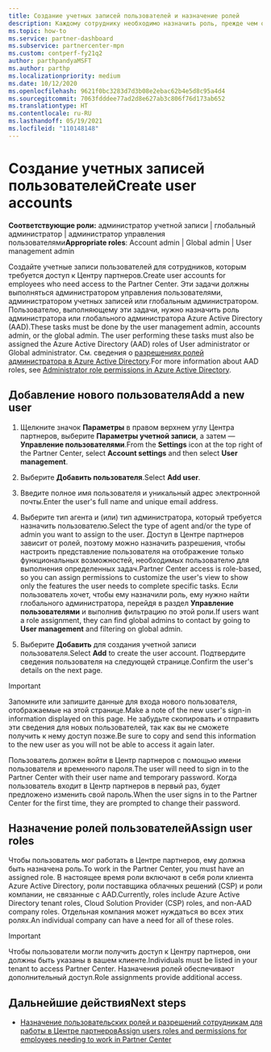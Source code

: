 ```yaml
---
title: Создание учетных записей пользователей и назначение ролей
description: Каждому сотруднику необходимо назначить роль, прежде чем он сможет получить доступ к Центру партнеров. Узнайте, как создавать учетные записи пользователей, назначать роли и задавать разрешения.
ms.topic: how-to
ms.service: partner-dashboard
ms.subservice: partnercenter-mpn
ms.custom: contperf-fy21q2
author: parthpandyaMSFT
ms.author: parthp
ms.localizationpriority: medium
ms.date: 10/12/2020
ms.openlocfilehash: 9621f0bc3283d7d3b08e2ebac62b4e5d8c95a4d4
ms.sourcegitcommit: 7063fdddee77ad2d8e627ab3c806f76d173ab652
ms.translationtype: HT
ms.contentlocale: ru-RU
ms.lasthandoff: 05/19/2021
ms.locfileid: "110148148"
---
```

# <a name="create-user-accounts"></a><span data-ttu-id="d459e-104">Создание учетных записей пользователей</span><span class="sxs-lookup"><span data-stu-id="d459e-104">Create user accounts</span></span>  

<span data-ttu-id="d459e-105">**Соответствующие роли:** администратор учетной записи | глобальный администратор | администратор управления пользователями</span><span class="sxs-lookup"><span data-stu-id="d459e-105">**Appropriate roles**: Account admin | Global admin | User management admin</span></span>

<span data-ttu-id="d459e-106">Создайте учетные записи пользователей для сотрудников, которым требуется доступ к Центру партнеров.</span><span class="sxs-lookup"><span data-stu-id="d459e-106">Create user accounts for employees who need access to the Partner Center.</span></span> <span data-ttu-id="d459e-107">Эти задачи должны выполняться администратором управления пользователями, администратором учетных записей или глобальным администратором. Пользователю, выполняющему эти задачи, нужно назначить роль администратора или глобального администратора Azure Active Directory (AAD).</span><span class="sxs-lookup"><span data-stu-id="d459e-107">These tasks must be done by the user management admin, accounts admin, or the global admin. The user performing these tasks must also be assigned the Azure Active Directory (AAD) roles of User administrator or Global administrator.</span></span> <span data-ttu-id="d459e-108">См. сведения о [разрешениях ролей администратора в Azure Active Directory](/azure/active-directory/users-groups-roles/directory-assign-admin-roles).</span><span class="sxs-lookup"><span data-stu-id="d459e-108">For more information about AAD roles, see [Administrator role permissions in Azure Active Directory](/azure/active-directory/users-groups-roles/directory-assign-admin-roles).</span></span>

## <a name="add-a-new-user"></a><span data-ttu-id="d459e-109">Добавление нового пользователя</span><span class="sxs-lookup"><span data-stu-id="d459e-109">Add a new user</span></span>

1. <span data-ttu-id="d459e-110">Щелкните значок **Параметры** в правом верхнем углу Центра партнеров, выберите **Параметры учетной записи**, а затем — **Управление пользователями**.</span><span class="sxs-lookup"><span data-stu-id="d459e-110">From the **Settings** icon at the top right of the Partner Center, select **Account settings** and then select **User management**.</span></span>

2. <span data-ttu-id="d459e-111">Выберите **Добавить пользователя**.</span><span class="sxs-lookup"><span data-stu-id="d459e-111">Select **Add user**.</span></span>

3. <span data-ttu-id="d459e-112">Введите полное имя пользователя и уникальный адрес электронной почты.</span><span class="sxs-lookup"><span data-stu-id="d459e-112">Enter the user's full name and unique email address.</span></span>

4. <span data-ttu-id="d459e-113">Выберите тип агента и (или) тип администратора, который требуется назначить пользователю.</span><span class="sxs-lookup"><span data-stu-id="d459e-113">Select the type of agent and/or the type of admin you want to assign to the user.</span></span> <span data-ttu-id="d459e-114">Доступ в Центре партнеров зависит от ролей, поэтому можно назначить разрешения, чтобы настроить представление пользователя на отображение только функциональных возможностей, необходимых пользователю для выполнения определенных задач.</span><span class="sxs-lookup"><span data-stu-id="d459e-114">Partner Center access is role-based, so you can assign permissions to customize the user's view to show only the features the user needs to complete specific tasks.</span></span>  <span data-ttu-id="d459e-115">Если пользователь хочет, чтобы ему назначили роль, ему нужно найти глобального администратора, перейдя в раздел **Управление пользователями** и выполнив фильтрацию по этой роли.</span><span class="sxs-lookup"><span data-stu-id="d459e-115">If users want a role assignment, they can find global admins to contact by going to **User management** and filtering on global admin.</span></span>

5. <span data-ttu-id="d459e-116">Выберите **Добавить** для создания учетной записи пользователя.</span><span class="sxs-lookup"><span data-stu-id="d459e-116">Select **Add** to create the user account.</span></span> <span data-ttu-id="d459e-117">Подтвердите сведения пользователя на следующей странице.</span><span class="sxs-lookup"><span data-stu-id="d459e-117">Confirm the user's details on the next page.</span></span>

> [!IMPORTANT]  
> <span data-ttu-id="d459e-118">Запомните или запишите данные для входа нового пользователя, отображаемые на этой странице.</span><span class="sxs-lookup"><span data-stu-id="d459e-118">Make a note of the new user's sign-in information displayed on this page.</span></span> <span data-ttu-id="d459e-119">Не забудьте скопировать и отправить эти сведения для новых пользователей, так как вы не сможете получить к нему доступ позже.</span><span class="sxs-lookup"><span data-stu-id="d459e-119">Be sure to copy and send this information to the new user as you will not be able to access it again later.</span></span> 

<span data-ttu-id="d459e-120">Пользователь должен войти в Центр партнеров с помощью имени пользователя и временного пароля.</span><span class="sxs-lookup"><span data-stu-id="d459e-120">The user will need to sign in to the Partner Center with their user name and temporary password.</span></span> <span data-ttu-id="d459e-121">Когда пользователь входит в Центр партнеров в первый раз, будет предложено изменить свой пароль.</span><span class="sxs-lookup"><span data-stu-id="d459e-121">When the user signs in to the Partner Center for the first time, they are prompted to change their password.</span></span>

## <a name="assign-user-roles"></a><span data-ttu-id="d459e-122">Назначение ролей пользователей</span><span class="sxs-lookup"><span data-stu-id="d459e-122">Assign user roles</span></span>

<span data-ttu-id="d459e-123">Чтобы пользователь мог работать в Центре партнеров, ему должна быть назначена роль.</span><span class="sxs-lookup"><span data-stu-id="d459e-123">To work in the Partner Center, you must have an assigned role.</span></span>  <span data-ttu-id="d459e-124">В настоящее время роли включают в себя роли клиента Azure Active Directory, роли поставщика облачных решений (CSP) и роли компании, не связанные с AAD.</span><span class="sxs-lookup"><span data-stu-id="d459e-124">Currently, roles include Azure Active Directory tenant roles, Cloud Solution Provider (CSP) roles, and non-AAD company roles.</span></span> <span data-ttu-id="d459e-125">Отдельная компания может нуждаться во всех этих ролях.</span><span class="sxs-lookup"><span data-stu-id="d459e-125">An individual company can have a need for all of these roles.</span></span>

>[!Important]
><span data-ttu-id="d459e-126">Чтобы пользователи могли получить доступ к Центру партнеров, они должны быть указаны в вашем клиенте.</span><span class="sxs-lookup"><span data-stu-id="d459e-126">Individuals must be listed in your tenant to access Partner Center.</span></span> <span data-ttu-id="d459e-127">Назначения ролей обеспечивают дополнительный доступ.</span><span class="sxs-lookup"><span data-stu-id="d459e-127">Role assignments provide additional access.</span></span>

## <a name="next-steps"></a><span data-ttu-id="d459e-128">Дальнейшие действия</span><span class="sxs-lookup"><span data-stu-id="d459e-128">Next steps</span></span>

- [<span data-ttu-id="d459e-129">Назначение пользовательских ролей и разрешений сотрудникам для работы в Центре партнеров</span><span class="sxs-lookup"><span data-stu-id="d459e-129">Assign users roles and permissions for employees needing to work in Partner Center</span></span>](permissions-overview.md)
